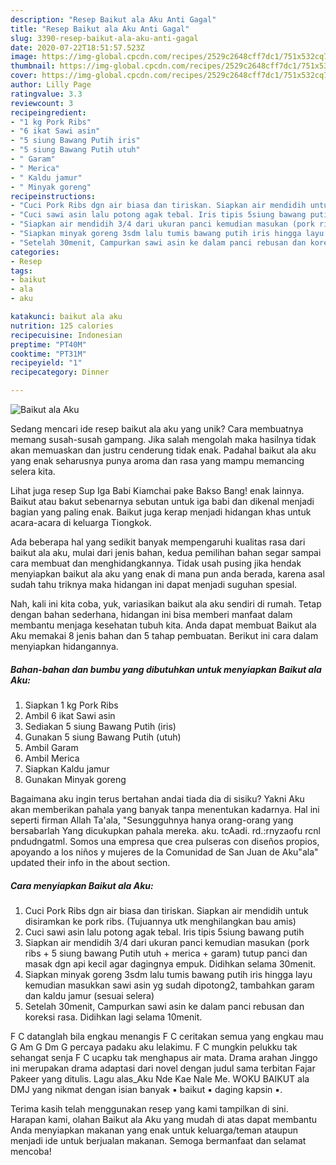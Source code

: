 ```yaml
---
description: "Resep Baikut ala Aku Anti Gagal"
title: "Resep Baikut ala Aku Anti Gagal"
slug: 3390-resep-baikut-ala-aku-anti-gagal
date: 2020-07-22T18:51:57.523Z
image: https://img-global.cpcdn.com/recipes/2529c2648cff7dc1/751x532cq70/baikut-ala-aku-foto-resep-utama.jpg
thumbnail: https://img-global.cpcdn.com/recipes/2529c2648cff7dc1/751x532cq70/baikut-ala-aku-foto-resep-utama.jpg
cover: https://img-global.cpcdn.com/recipes/2529c2648cff7dc1/751x532cq70/baikut-ala-aku-foto-resep-utama.jpg
author: Lilly Page
ratingvalue: 3.3
reviewcount: 3
recipeingredient:
- "1 kg Pork Ribs"
- "6 ikat Sawi asin"
- "5 siung Bawang Putih iris"
- "5 siung Bawang Putih utuh"
- " Garam"
- " Merica"
- " Kaldu jamur"
- " Minyak goreng"
recipeinstructions:
- "Cuci Pork Ribs dgn air biasa dan tiriskan. Siapkan air mendidih untuk disiramkan ke pork ribs. (Tujuannya utk menghilangkan bau amis)"
- "Cuci sawi asin lalu potong agak tebal. Iris tipis 5siung bawang putih"
- "Siapkan air mendidih 3/4 dari ukuran panci kemudian masukan (pork ribs + 5 siung bawang Putih utuh + merica + garam) tutup panci dan masak dgn api kecil agar dagingnya empuk. Didihkan selama 30menit."
- "Siapkan minyak goreng 3sdm lalu tumis bawang putih iris hingga layu kemudian masukkan sawi asin yg sudah dipotong2, tambahkan garam dan kaldu jamur (sesuai selera)"
- "Setelah 30menit, Campurkan sawi asin ke dalam panci rebusan dan koreksi rasa. Didihkan lagi selama 10menit."
categories:
- Resep
tags:
- baikut
- ala
- aku

katakunci: baikut ala aku 
nutrition: 125 calories
recipecuisine: Indonesian
preptime: "PT40M"
cooktime: "PT31M"
recipeyield: "1"
recipecategory: Dinner

---
```



![Baikut ala Aku](https://img-global.cpcdn.com/recipes/2529c2648cff7dc1/751x532cq70/baikut-ala-aku-foto-resep-utama.jpg)

Sedang mencari ide resep baikut ala aku yang unik? Cara membuatnya memang susah-susah gampang. Jika salah mengolah maka hasilnya tidak akan memuaskan dan justru cenderung tidak enak. Padahal baikut ala aku yang enak seharusnya punya aroma dan rasa yang mampu memancing selera kita.

Lihat juga resep Sup Iga Babi Kiamchai pake Bakso Bang! enak lainnya. Baikut atau bakut sebenarnya sebutan untuk iga babi dan dikenal menjadi bagian yang paling enak. Baikut juga kerap menjadi hidangan khas untuk acara-acara di keluarga Tiongkok.

Ada beberapa hal yang sedikit banyak mempengaruhi kualitas rasa dari baikut ala aku, mulai dari jenis bahan, kedua pemilihan bahan segar sampai cara membuat dan menghidangkannya. Tidak usah pusing jika hendak menyiapkan baikut ala aku yang enak di mana pun anda berada, karena asal sudah tahu triknya maka hidangan ini dapat menjadi suguhan spesial.


Nah, kali ini kita coba, yuk, variasikan baikut ala aku sendiri di rumah. Tetap dengan bahan sederhana, hidangan ini bisa memberi manfaat dalam membantu menjaga kesehatan tubuh kita. Anda dapat membuat Baikut ala Aku memakai 8 jenis bahan dan 5 tahap pembuatan. Berikut ini cara dalam menyiapkan hidangannya.

<!--inarticleads1-->

##### Bahan-bahan dan bumbu yang dibutuhkan untuk menyiapkan Baikut ala Aku:

1. Siapkan 1 kg Pork Ribs
1. Ambil 6 ikat Sawi asin
1. Sediakan 5 siung Bawang Putih (iris)
1. Gunakan 5 siung Bawang Putih (utuh)
1. Ambil  Garam
1. Ambil  Merica
1. Siapkan  Kaldu jamur
1. Gunakan  Minyak goreng


Bagaimana aku ingin terus bertahan andai tiada dia di sisiku? Yakni Aku akan memberikan pahala yang banyak tanpa menentukan kadarnya. Hal ini seperti firman Allah Ta&#39;ala, &#34;Sesungguhnya hanya orang-orang yang bersabarlah Yang dicukupkan pahala mereka. aku. tcAadi. rd.:rnyzaofu rcnl pndudngatml. Somos una empresa que crea pulseras con diseños propios, apoyando a los niños y mujeres de la Comunidad de San Juan de Aku&#34;ala&#34; updated their info in the about section. 

<!--inarticleads2-->

##### Cara menyiapkan Baikut ala Aku:

1. Cuci Pork Ribs dgn air biasa dan tiriskan. Siapkan air mendidih untuk disiramkan ke pork ribs. (Tujuannya utk menghilangkan bau amis)
1. Cuci sawi asin lalu potong agak tebal. Iris tipis 5siung bawang putih
1. Siapkan air mendidih 3/4 dari ukuran panci kemudian masukan (pork ribs + 5 siung bawang Putih utuh + merica + garam) tutup panci dan masak dgn api kecil agar dagingnya empuk. Didihkan selama 30menit.
1. Siapkan minyak goreng 3sdm lalu tumis bawang putih iris hingga layu kemudian masukkan sawi asin yg sudah dipotong2, tambahkan garam dan kaldu jamur (sesuai selera)
1. Setelah 30menit, Campurkan sawi asin ke dalam panci rebusan dan koreksi rasa. Didihkan lagi selama 10menit.


F C datanglah bila engkau menangis F C ceritakan semua yang engkau mau G Am G Dm G percaya padaku aku lelakimu. F C mungkin pelukku tak sehangat senja F C ucapku tak menghapus air mata. Drama arahan Jinggo ini merupakan drama adaptasi dari novel dengan judul sama terbitan Fajar Pakeer yang ditulis. Lagu alas_Aku Nde Kae Nale Me. WOKU BAIKUT ala DMJ yang nikmat dengan isian banyak ▪ baikut ▪ daging kapsin ▪. 

Terima kasih telah menggunakan resep yang kami tampilkan di sini. Harapan kami, olahan Baikut ala Aku yang mudah di atas dapat membantu Anda menyiapkan makanan yang enak untuk keluarga/teman ataupun menjadi ide untuk berjualan makanan. Semoga bermanfaat dan selamat mencoba!
